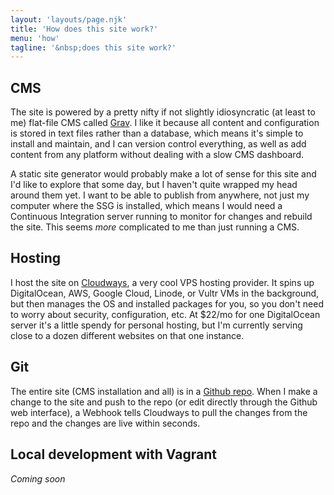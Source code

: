 ```yaml
---
layout: 'layouts/page.njk'
title: 'How does this site work?'
menu: 'how'
tagline: '&nbsp;does this site work?'
---
```


## CMS

The site is powered by a pretty nifty if not slightly idiosyncratic (at least to me) flat-file CMS called [Grav](https://getgrav.org). I like it because all content and configuration is stored in text files rather than a database, which means it's simple to install and maintain, and I can version control everything, as well as add content from any platform without dealing with a slow CMS dashboard.

A static site generator would probably make a lot of sense for this site and I'd like to explore that some day, but I haven't quite wrapped my head around them yet. I want to be able to publish from anywhere, not just my computer where the SSG is installed, which means I would need a Continuous Integration server running to monitor for changes and rebuild the site. This seems *more* complicated to me than just running a CMS.

## Hosting

I host the site on [Cloudways](https://cloudways.com), a very cool VPS hosting provider. It spins up DigitalOcean, AWS, Google Cloud, Linode, or Vultr VMs in the background, but then manages the OS and installed packages for you, so you don't need to worry about security, configuration, etc. At $22/mo for one DigitalOcean server it's a little spendy for personal hosting, but I'm currently serving close to a dozen different websites on that one instance.

## Git

The entire site (CMS installation and all) is in a [Github repo](https://github.com/justusthane/grav-justus.ws). When I make a change to the site and push to the repo (or edit directly through the Github web interface), a Webhook tells Cloudways to pull the changes from the repo and the changes are live within seconds.

## Local development with Vagrant

*Coming soon*
